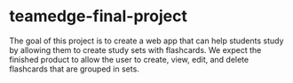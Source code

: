 # teamedge-final-project
The goal of this project is to create a web app that can help students study 
by allowing them to create study sets with flashcards. 
We expect the finished product to allow 
the user to create, view, edit, and delete flashcards that are grouped in sets.
